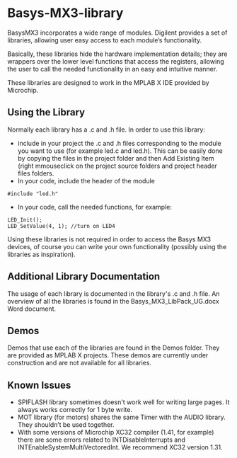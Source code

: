 # Basys-MX3-library

BasysMX3 incorporates a wide range of modules. Digilent provides a set of libraries, allowing user 
easy access to each module’s functionality.

Basically, these libraries hide the hardware implementation details; they are wrappers over the 
lower level functions that access the registers, allowing the user to call the needed functionality 
in an easy and intuitive manner.

These libraries are designed to work in the MPLAB X IDE provided by Microchip.

## Using the Library

Normally each library has a .c and .h file. In order to use this library:

* include in your project the .c and .h files corresponding to the module you want to use (for 
 example led.c and led.h). This can be easily done by copying the files in the project folder and 
 then Add Existing Item (right mmouseclick on the project source folders and  project header files folders.
* In your code, include the header of the module
 
~~~~
#include "led.h"
~~~~

* In your code, call the needed functions, for example:

~~~~
LED_Init();  
LED_SetValue(4, 1); //turn on LED4
~~~~

Using these libraries is not required in order to access the Basys MX3 devices, of course you can write your own functionality (possibly using the libraries as inspiration).

## Additional Library Documentation

The usage of each library is documented in the library's .c and .h file. An overview of all the libraries is found in the Basys_MX3_LibPack_UG.docx Word document.

## Demos

Demos that use each of the libraries are found in the Demos folder. They are provided as MPLAB X projects. These demos are currently under construction and are not available for all libraries.

## Known Issues

* SPIFLASH library sometimes doesn't work well for writing large pages. It always works correctly for 1 byte write.
* MOT library (for motors) shares the same Timer with the AUDIO library. They shouldn’t be used together.
* With some versions of Microchip XC32 compiler (1.41, for example) there are some errors related to INTDisableInterrupts and INTEnableSystemMultiVectoredInt. We recommend XC32 version 1.31. 






